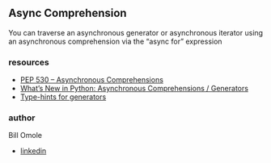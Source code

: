 ## Async Comprehension 
You can traverse an asynchronous generator or asynchronous iterator using an asynchronous comprehension via the “async for” expression

### resources
- [PEP 530 – Asynchronous Comprehensions](https://intranet.alxswe.com/rltoken/hlwtED-iLsdORSgly8DsyQ)
- [What’s New in Python: Asynchronous Comprehensions / Generators](https://intranet.alxswe.com/rltoken/0OkbObYzCKtO7ZUAxfKvkw)
- [Type-hints for generators](https://intranet.alxswe.com/rltoken/l4Fnno568VbVIn9GvrFVtQ)

### author
Bill Omole
- [linkedin](https://www.linkedin.com/in/bill-otieno-33250b142/)
